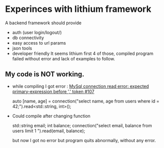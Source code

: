 # Experinces with lithium framework
A backend framework should provide 
* auth (user login/logout/)
* db connectivity
* easy access to url params
* json tools
* developer friendly
It seems lithium first 4 of those, compiled program failed without error and lack of examples to follow.


## My code is NOT working.

* while compiling I got error : [MySql connection read error: expected primary-expression before ',' token #107](https://github.com/matt-42/lithium/discussions/107)

    auto [name, age] = connection("select name, age from users where id = 42;").read<std::string, int>();



* Could compile after changing function 

    std::string email; int balance;
    connection("select email, balance from users limit 1 ").read(email, balance);

    but now I got no error but program quits abnormally, without any error.
